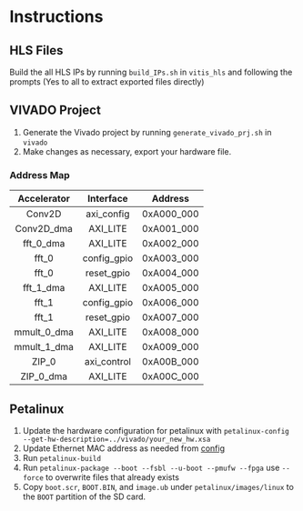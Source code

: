 # Instructions

## HLS Files

Build the all HLS IPs by running `build_IPs.sh` in `vitis_hls` and following the prompts (Yes to all to extract exported files directly)

## VIVADO Project

1. Generate the Vivado project by running `generate_vivado_prj.sh` in `vivado`
2. Make changes as necessary, export your hardware file.

### Address Map

| Accelerator | Interface | Address |
|:---:|:---:|:---:|
| Conv2D       | axi_config  | 0xA000_000 |
| Conv2D_dma   | AXI_LITE    | 0xA001_000 |
| fft_0_dma    | AXI_LITE    | 0xA002_000 |
| fft_0        | config_gpio | 0xA003_000 |
| fft_0        | reset_gpio  | 0xA004_000 |
| fft_1_dma    | AXI_LITE    | 0xA005_000 |
| fft_1        | config_gpio | 0xA006_000 |
| fft_1        | reset_gpio  | 0xA007_000 |
| mmult_0_dma  | AXI_LITE    | 0xA008_000 |
| mmult_1_dma  | AXI_LITE    | 0xA009_000 |
| ZIP_0        | axi_control | 0xA00B_000 |
| ZIP_0_dma    | AXI_LITE    | 0xA00C_000 |

## Petalinux

1. Update the hardware configuration for petalinux with `petalinux-config --get-hw-description=../vivado/your_new_hw.xsa`
2. Update Ethernet MAC address as needed from [config](https://github.com/UA-RCL/ZCU102-2020.2/blob/2ffts_2mmults_1conv2d_1zip/petalinux/project-spec/configs/config#L91)
3. Run `petalinux-build`
4. Run `petalinux-package --boot --fsbl --u-boot --pmufw --fpga` use `--force` to overwrite files that already exists
5. Copy `boot.scr`, `BOOT.BIN`, and `image.ub` under `petalinux/images/linux` to the `BOOT` partition of the SD card.